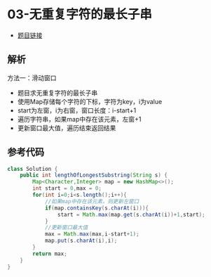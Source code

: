 # 03-无重复字符的最长子串

- [题目链接](https://leetcode-cn.com/problems/longest-substring-without-repeating-characters/)

## 解析

方法一：滑动窗口
- 题目求无重复字符的最长子串
- 使用Map存储每个字符的下标，字符为key，i为value
- start为左窗，i为右窗，窗口长度：i-start+1
- 遍历字符串，如果map中存在该元素，左窗+1
- 更新窗口最大值，遍历结束返回结果



## 参考代码
```Java
class Solution {
    public int lengthOfLongestSubstring(String s) {
        Map<Character,Integer> map = new HashMap<>();
        int start = 0,max = 0;
        for(int i=0;i<s.length();i++){
            //如果map中存在该元素，则更新左窗口
            if(map.containsKey(s.charAt(i))){
                start = Math.max(map.get(s.charAt(i))+1,start);
            }
            //更新窗口最大值
            max = Math.max(max,i-start+1);
            map.put(s.charAt(i),i);
        }
        return max;
    }
}
```
